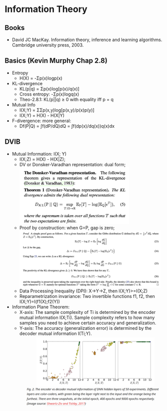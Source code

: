 # Information Theory

## Books
- David JC MacKay. Information theory, inference and learning algorithms. Cambridge university press, 2003.

## Basics (Kevin Murphy Chap 2.8)
- Entropy
	- H(X) = -Σp(x)logp(x)
- KL-divergence
	- KL(p|q) = Σp(x)log[p(x)/q(x)]
	- Cross entropy: -Σp(x)logq(x)
	- Theo-2.8.1: KL(p||q) ≥ 0 with equality iff p = q
- Mutual Info
	- I(X;Y) = ΣΣp(x,y)log[p(x,y)/p(x)p(y)]
	- I(X;Y) = H(X) - H(X|Y)
- F-divergence: more general:
	- Df(P|Q) = ∫f(dP/dQ)dQ = ∫f(dp(x)/dq(x))q(x)dx

## DVIB
- Mutual Information: I(X; Y)
	- I(X;Z) = H(X) - H(X|Z);
	- DV or Donsker-Varadhan representation: dual form;\
		<img src="/Basic-ML/images/info-theory/dv.png" alt="drawing" width="350"/>
	- Proof by construction: when G=P, gap is zero;\
		<img src="/Basic-ML/images/info-theory/dv-dual.png" alt="drawing" width="450"/>
	- Data Processing Inequality (DPI): X->Y->Z, then I(X;Y)>=I(X;Z)
	- Reparametrization invariance: Two invertible functions f1, f2, then I(X;Y)=I(f1(X);f2(Y))
- Information Plane Theorem:
	- X-axis: The sample complexity of Ti is determined by the encoder mutual information I(X;Ti). Sample complexity refers to how many samples you need to achieve certain accuracy and generalization.
	- Y-axis: The accuracy (generalization error) is determined by the decoder mutual information I(Ti;Y).\
		<img src="/Basic-ML/images/info-theory/info-plane.png" alt="drawing" width="450"/>